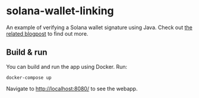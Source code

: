 # solana-wallet-linking
An example of verifying a Solana wallet signature using Java.
Check out [the related blogpost](https://shpota.com/2023/05/04/how-to-verify-a-solana-wallet-signature-using-java.html)
to find out more.

## Build & run

You can build and run the app using Docker. Run:
```shell
docker-compose up
```
Navigate to [ http://localhost:8080/](http://localhost:8080/) to see the webapp.
